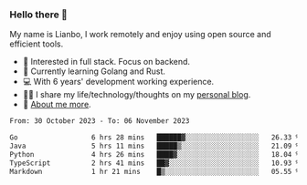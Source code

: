 ### Hello there 👋

My name is Lianbo, I work remotely and enjoy using open source and efficient tools.

- 🔭 Interested in full stack. Focus on backend.
- 🌱 Currently learning Golang and Rust.
- 💻 With 6 years' development working experience.
- ✍🏻 I share my life/technology/thoughts on my [personal blog](https://godruoyi.com).
- 👒 [About me more](https://godruoyi.com/posts/About-godruoyi).

<!--START_SECTION:waka-->

```txt
From: 30 October 2023 - To: 06 November 2023

Go                  6 hrs 28 mins   ██████▓░░░░░░░░░░░░░░░░░░   26.33 %
Java                5 hrs 11 mins   █████▒░░░░░░░░░░░░░░░░░░░   21.09 %
Python              4 hrs 26 mins   ████▓░░░░░░░░░░░░░░░░░░░░   18.04 %
TypeScript          2 hrs 41 mins   ██▓░░░░░░░░░░░░░░░░░░░░░░   10.93 %
Markdown            1 hr 21 mins    █▒░░░░░░░░░░░░░░░░░░░░░░░   05.55 %
```

<!--END_SECTION:waka-->

